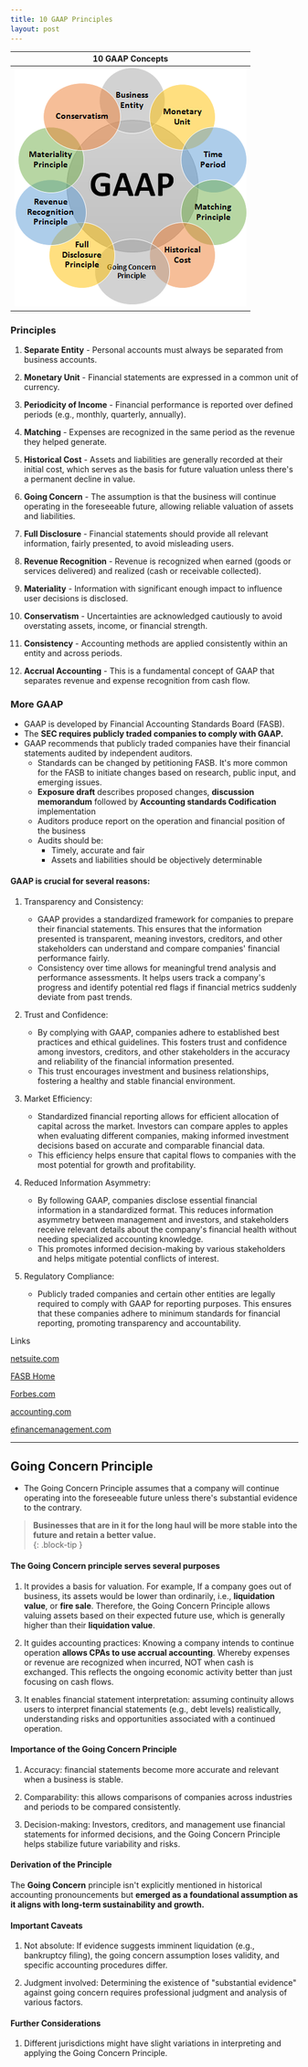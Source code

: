 ```yaml
---
title: 10 GAAP Principles  
layout: post  
---
```


|10 GAAP Concepts|
|:-:|
|![GAAP](/assets/misc/gaap.png)|

### Principles   

1. **Separate Entity** - Personal accounts must always be separated from business accounts. 

1. **Monetary Unit** - Financial statements are expressed in a common unit of currency.  

1. **Periodicity of Income** - Financial performance is reported over defined periods (e.g., monthly, quarterly, annually).  

1. **Matching** - Expenses are recognized in the same period as the revenue they helped generate. 

1. **Historical Cost** - Assets and liabilities are generally recorded at their initial cost, which serves as the basis for future valuation unless there's a permanent decline in value.  

1. **Going Concern** - The assumption is that the business will continue operating in the foreseeable future, allowing reliable valuation of assets and liabilities.  

1. **Full Disclosure** - Financial statements should provide all relevant information, fairly presented, to avoid misleading users.  

1. **Revenue Recognition** - Revenue is recognized when earned (goods or services delivered) and realized (cash or receivable collected).

1. **Materiality** - Information with significant enough impact to influence user decisions is disclosed.  

1. **Conservatism** - Uncertainties are acknowledged cautiously to avoid overstating assets, income, or financial strength.   

1. **Consistency** - Accounting methods are applied consistently within an entity and across periods.   

1. **Accrual Accounting** - This is a fundamental concept of GAAP that separates revenue and expense recognition from cash flow.



### More GAAP

- GAAP is developed by Financial Accounting Standards Board (FASB).  
- The **SEC requires publicly traded companies to comply with GAAP.** 
- GAAP recommends that publicly traded companies have their financial statements audited by independent auditors.   
  - Standards can be changed by petitioning FASB. It's more common for the FASB to initiate changes based on research, public input, and emerging issues.  
  - **Exposure draft** describes proposed changes, **discussion memorandum** followed by **Accounting standards Codification** implementation  
  - Auditors produce report on the operation and financial position of the business   
  - Audits should be:  
    - Timely, accurate and fair   
    - Assets and liabilities should be objectively determinable  


#### GAAP is crucial for several reasons:

1. Transparency and Consistency:
   - GAAP provides a standardized framework for companies to prepare their financial statements. This ensures that the information presented is transparent, meaning investors, creditors, and other stakeholders can understand and compare companies' financial performance fairly.
   - Consistency over time allows for meaningful trend analysis and performance assessments. It helps users track a company's progress and identify potential red flags if financial metrics suddenly deviate from past trends.

2. Trust and Confidence:
   - By complying with GAAP, companies adhere to established best practices and ethical guidelines. This fosters trust and confidence among investors, creditors, and other stakeholders in the accuracy and reliability of the financial information presented.
   - This trust encourages investment and business relationships, fostering a healthy and stable financial environment.

3. Market Efficiency:
   - Standardized financial reporting allows for efficient allocation of capital across the market. Investors can compare apples to apples when evaluating different companies, making informed investment decisions based on accurate and comparable financial data.
   - This efficiency helps ensure that capital flows to companies with the most potential for growth and profitability.

4. Reduced Information Asymmetry:
   - By following GAAP, companies disclose essential financial information in a standardized format. This reduces information asymmetry between management and investors, and stakeholders receive relevant details about the company's financial health without needing specialized accounting knowledge.
   - This promotes informed decision-making by various stakeholders and helps mitigate potential conflicts of interest.

5. Regulatory Compliance:
   - Publicly traded companies and certain other entities are legally required to comply with GAAP for reporting purposes. This ensures that these companies adhere to minimum standards for financial reporting, promoting transparency and accountability.


Links

[netsuite.com](https://www.netsuite.com/portal/resource/articles/accounting/general-accepted-accounting-principles-gaap.shtml)

[FASB Home](https://asc.fasb.org/Home)

[Forbes.com](https://www.forbes.com/advisor/business/generally-accepted-accounting-principles-gaap-guide/)

[accounting.com](https://www.accounting.com/resources/gaap/)

[efinancemanagement.com](https://efinancemanagement.com/financial-accounting/all-10-gaap-principles)

---

## Going Concern Principle  

- The Going Concern Principle assumes that a company will continue operating into the foreseeable future unless there's substantial evidence to the contrary.  

> **Businesses that are in it for the long haul will be more stable into the future and retain a better value.**  
{: .block-tip }

#### The Going Concern principle serves several purposes 

1. It provides a basis for valuation. For example, If a company goes out of business, its assets would be lower than ordinarily, i.e., **liquidation value**, or **fire sale**. Therefore, the Going Concern Principle allows valuing assets based on their expected future use, which is generally higher than their **liquidation value**.  

1. It guides accounting practices: Knowing a company intends to continue operation **allows CPAs to use accrual accounting**. Whereby expenses or revenue are recognized when incurred, NOT when cash is exchanged. This reflects the ongoing economic activity better than just focusing on cash flows.  

1. It enables financial statement interpretation: assuming continuity allows users to interpret financial statements (e.g., debt levels) realistically, understanding risks and opportunities associated with a continued operation.  

#### Importance of the Going Concern Principle  

1. Accuracy: financial statements become more accurate and relevant when a business is stable.  

1. Comparability: this allows comparisons of companies across industries and periods to be compared consistently.  

1. Decision-making: Investors, creditors, and management use financial statements for informed decisions, and the Going Concern Principle helps stabilize future variability and risks.  

#### Derivation of the Principle  

The **Going Concern** principle isn't explicitly mentioned in historical accounting pronouncements but **emerged as a foundational assumption as it aligns with long-term sustainability and growth.**  

#### Important Caveats  

1. Not absolute: If evidence suggests imminent liquidation (e.g., bankruptcy filing), the going concern assumption loses validity, and specific accounting procedures differ.  

1. Judgment involved: Determining the existence of "substantial evidence" against going concern requires professional judgment and analysis of various factors.  

#### Further Considerations  

1. Different jurisdictions might have slight variations in interpreting and applying the Going Concern Principle.  
